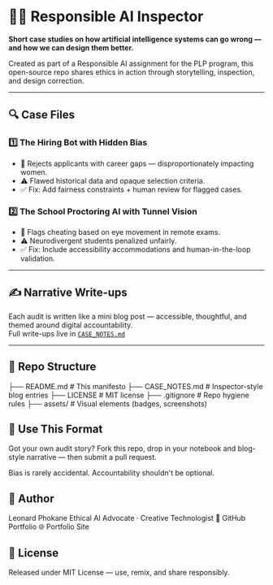 # 🕵️‍♂️ Responsible AI Inspector

**Short case studies on how artificial intelligence systems can go wrong — and how we can design them better.**

Created as part of a Responsible AI assignment for the PLP program, this open-source repo shares ethics in action through storytelling, inspection, and design correction.

---

## 🔍 Case Files

### 1️⃣ The Hiring Bot with Hidden Bias
- 📌 Rejects applicants with career gaps — disproportionately impacting women.
- ⚠️ Flawed historical data and opaque selection criteria.
- ✅ Fix: Add fairness constraints + human review for flagged cases.

### 2️⃣ The School Proctoring AI with Tunnel Vision
- 📌 Flags cheating based on eye movement in remote exams.
- ⚠️ Neurodivergent students penalized unfairly.
- ✅ Fix: Include accessibility accommodations and human-in-the-loop validation.

---

## ✍️ Narrative Write-ups

Each audit is written like a mini blog post — accessible, thoughtful, and themed around digital accountability.  
Full write-ups live in [`CASE_NOTES.md`](CASE_NOTES.md)

---

## 🧰 Repo Structure


├── README.md              # This manifesto
├── CASE_NOTES.md          # Inspector-style blog entries
├── LICENSE                # MIT license
├── .gitignore             # Repo hygiene rules
├── assets/                # Visual elements (badges, screenshots)


## 🌱 Use This Format
Got your own audit story? Fork this repo, drop in your notebook and blog-style narrative — then submit a pull request.

Bias is rarely accidental. Accountability shouldn't be optional.

## 👤 Author
Leonard Phokane Ethical AI Advocate · Creative Technologist 🔗 GitHub Portfolio 🌐 Portfolio Site

## 📄 License
Released under MIT License — use, remix, and share responsibly.
